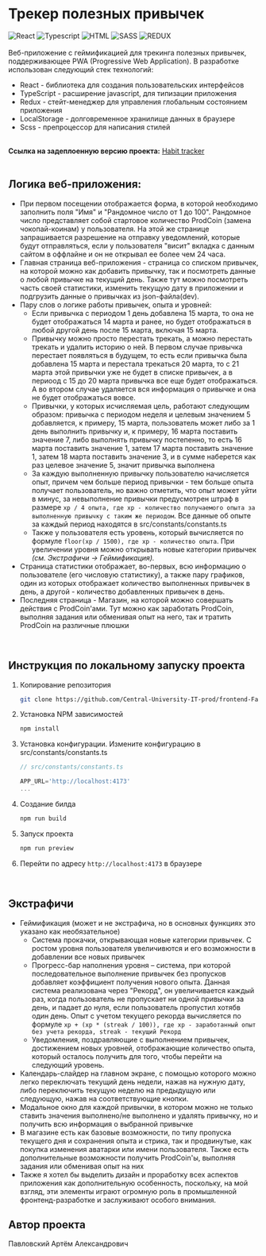 # Трекер полезных привычек
 ![React](https://img.shields.io/badge/react-%2320232a.svg?style=for-the-badge&logo=react&logoColor=%2361DAFB)   ![Typescript](https://img.shields.io/badge/TypeScript-007ACC?style=for-the-badge&logo=typescript&logoColor=white)    ![HTML](https://img.shields.io/badge/HTML5-E34F26?style=for-the-badge&logo=html5&logoColor=white)    ![SASS](https://img.shields.io/badge/Sass-CC6699?style=for-the-badge&logo=sass&logoColor=white)     ![REDUX](https://img.shields.io/badge/Redux-593D88?style=for-the-badge&logo=redux&logoColor=white) 
<br /> <br />
Веб-приложение с геймификацией для трекинга полезных привычек, поддерживающее PWA (Progressive Web Application). В разработке использован следующий стек технологий:
- React - библиотека для создания пользовательских интерфейсов
- TypeScript - расширение javascript, для типизации приложения
- Redux - стейт-менеджер для управления глобальным состоянием приложения
- LocalStorage - долговременное хранилище данных в браузере
- Scss - препроцессор для написания стилей 
<br /> <br />

**Cсылка на задеплоенную версию проекта:** [Habit tracker](https://prod-habit-tracker.vercel.app/)
<br /> <br />
## Логика веб-приложения: 
- При первом посещении отображается форма, в которой необходимо заполнить поля "Имя" и "Рандомное число от 1 до 100". Рандомное число представляет собой стартовое количество ProdCoin (замена чокопай-коинам) у пользователя. На этой же странице запрашивается разрешение на отправку уведомлений, которые будут отправляться, если у пользователя "висит" вкладка с данным сайтом в оффлайне и он не открывал ее более чем 24 часа.  
- Главная страница веб-приложения - страница со списком привычек, на которой можно как добавить привычку, так и посмотреть данные о любой привычке на текущий день. Также тут можно посмотреть часть своей статистики, изменить текущую дату в приложении и подгрузить данные о привычках из json-файла(dev).
- Пару слов о логике работы привычек, опыта и уровней:
   - Если привычка с периодом 1 день добавлена 15 марта, то она не будет отображаться 14 марта и ранее, но будет отображаться в любой другой день после 15 марта, включая 15 марта.
   - Привычку можно просто перестать трекать, а можно перестать трекать и удалить историю о ней. В первом случае привычка перестает появляться в будущем, то есть если привычка была добавлена 15 марта и перестала трекаться 20 марта, то с 21 марта этой привычки уже не будет в списке привычек, а в периоод с 15 до 20 марта привычка все еще будет отображаться. А во втором случае удаляется вся информация о привычке и она не будет отображаться вовсе.
   - Привычки, у которых исчисляемая цель, работают следующим образом: привычка с периодом неделя и целевым значением 5 добавляется, к примеру, 15 марта, пользователь может либо за 1 день выполнить привычку и, к примеру, 16 марта поставить значение 7, либо выполнять привычку постепенно, то есть 16 марта поставить значение 1, затем 17 марта поставить значение 1, затем 18 марта поставить значение 3, и в сумме наберется как раз целевое значение 5, значит привычка выполнена
   - За каждую выполненную привычку пользователю начисляется опыт, причем чем больше период привычки - тем больше опыта получает пользователь, но важно отметить, что опыт может уйти в минус, за невыполнение привычки предусмотрен штраф в размере ```xp / 4 опыта, где xp - количество получаемого опыта за выполненную привычку с таким же периодом```. Все данные об опыте за каждый период находятся в src/constants/constants.ts
   - Также у пользователя есть уровень, который вычисляется по формуле ```floor(xp / 1500), где xp - количество опыта```. При увеличении уровня можно открывать новые категории привычек *(см. Экстрафичи -> Геймификация).*
 - Страница статистики отображает, во-первых, всю информацию о пользователе (его числовую статистику), а также пару графиков, один из которых отображает количество выполненных привычек в день, а другой - количество добавленных привычек в день.
 - Последняя страница - Магазин, на которой можно совершать действия с ProdCoin'ами. Тут можно как заработать ProdCoin, выполняя задания или обменивая опыт на него, так и тратить ProdCoin на различные плюшки
<br />

## Инструкция по локальному запуску проекта
1. Копирование репозитория
   ```sh
   git clone https://github.com/Central-University-IT-prod/frontend-FaxWeb7.git
   ```
2. Установка NPM зависимостей
   ```xml
   npm install 
   ```
3. Установка конфигурации. Измените конфигурацию в src/constants/constants.ts
    ```js
    // src/constants/constants.ts

    APP_URL='http://localhost:4173'
    ...
    ```
4. Создание билда
   ```js
   npm run build 
   ```
5. Запуск проекта
   ```js
   npm run preview 
   ```
6. Перейти по адресу ```http://localhost:4173``` в браузере
<br />

## Экстрафичи
- Геймификация (может и не экстрафича, но в основных функциях это указано как необязательное)
   - Система прокачки, открывающая новые категории привычек. С ростом уровня пользователя увеличивются и его возможности в добавлении все новых привычек
   - Прогресс-бар наполнения уровня – система, при которой последовательное выполнение привычек без пропусков добавляет коэффициент получения нового опыта. Данная система реализована через "Рекорд", он увеличивается каждый раз, когда пользователь не пропускает ни одной привычки за день, и падает до нуля, если пользователь пропустил хотябв один день. Опыт с учетом текущего рекорда вычисляется по формуле ```xp + (xp * (streak / 100)), где xp - заработанный опыт без учета рекорда, streak - текущий Рекорд```
   -  Уведомления, поздравляющие с выполнением привычек, достижением новых уровней, отображающие количество опыта, который осталось получить для того, чтобы перейти на следующий уровень.
- Календарь-слайдер на главном экране, с помощью которого можно легко переключать текущий день недели, нажав на нужную дату, либо переключить текущую неделю на предыдущую или следующую, нажав на соответствующие кнопки.
- Модальное окно для каждой привычки, в котором можно не только ставить значения выполнено/не выполнено и удалять привычку, но и получить всю информация о выбранной привычке
- В магазине есть как базовые возможности, по типу пропуска текущего дня и сохранения опыта и стрика, так и продвинутые, как покупка изменения аватарки или имени пользователя. Также есть дополнительные возможности получить ProdCoin'ы, выполняя задания или обменивая опыт на них
- Также я хотел бы выделить дизайн и проработку всех аспектов приложения как дополнительную особенность, поскольку, на мой взгляд, эти элементы играют огромную роль в промышленной фронтенд-разработке и заслуживают особого внимания.

## Автор проекта
Павловский Артём Александрович
